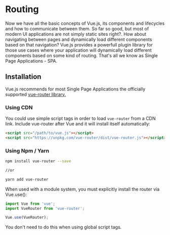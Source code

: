 # Routing

Now we have all the basic concepts of Vue.js, its components and lifecycles and how to communicate between them. So far so good, but most of modern UI applications are not simply static sites right?.
How about navigating between pages and dynamically load different components based on that navigation? Vue.js provides a powerfull plugin library for those use cases where your application will dynamically load different components based on some kind of routing. That's all we know as Single Page Applications - SPA.

## Installation

Vue.js recommends for most Single Page Applications the officially supported [vue-router library.](https://github.com/vuejs/vue-router)

### Using CDN

You could use simple script tags in order to load `vue-router` from a CDN link.
Include vue-router after Vue and it will install itself automatically:

```HTML
<script src="/path/to/vue.js"></script>
<script src="https://unpkg.com/vue-router/dist/vue-router.js"></script>
```

### Using Npm / Yarn

```sh
npm install vue-router --save

//or

yarn add vue-router
```

When used with a module system, you must explicitly install the router via Vue.use():

```javascript
import Vue from 'vue';
import VueRouter from 'vue-router';

Vue.use(VueRouter);
```

You don't need to do this when using global script tags.
